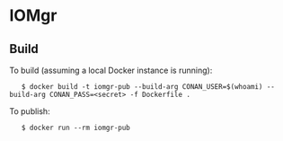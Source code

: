 # IOMgr

## Build
To build (assuming a local Docker instance is running):
```
   $ docker build -t iomgr-pub --build-arg CONAN_USER=$(whoami) --build-arg CONAN_PASS=<secret> -f Dockerfile .
```
To publish:
```
   $ docker run --rm iomgr-pub
```
